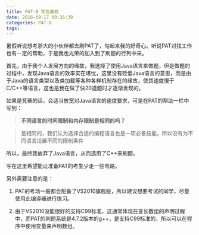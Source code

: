 ```yaml
---
title: PAT-B 写在最前
date: 2016-09-17 00:26:39
categories: PAT-B
tags:
---
```

暑假听说想考浙大的小伙伴都去刷PAT了，勾起来我的好奇心。听说PAT对找工作也有一定的帮助，于是我也光荣的加入到了刷题的行列中来。
<!--more-->
首先，由于我个人发展方向的缘故，我选择了使用Java语言来做题，但是做题的过程中，发现Java语言的效率实在堪忧，这里没有贬低Java语言的意思，而是由于Java的语言类型以及类加载等各种各样机制存在的缘故，使其速度慢于C/C++等语言，这也是我在做了快20道题时才逐渐发现的。

如果是竞赛的话，会适当放宽对Java语言的速度要求，可是在PAT的帮助一栏中写到：

>**不同语言的时间限制和内存限制是相同的吗？**

>是相同的，我们认为选择合适的编程语言也是一项必备技能，所以没有为不同语言设置不同的限制条件

所以，最终我放弃了Java语言，从而选用了C++来刷题。

写在这里希望能让准备PAT的考生少走一些弯路。

另外需要注意的是：

1. PAT的考场一般都会配备了VS2010旗舰版，所以建议想要考试的同学，尽量使用此编译器进行练习。

2. 由于VS2010没能很好的支持C99标准，这通常体现在变长数组的声明过程中，而PAT的判题系统是4.7.2版本的g++，是支持C99标准的，所以可以在程序中使用变量来声明数组。